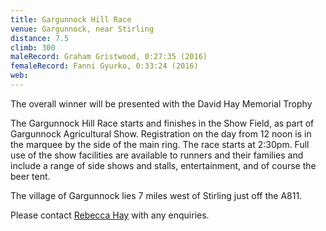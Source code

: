 ```yaml
---
title: Gargunnock Hill Race
venue: Gargunnock, near Stirling
distance: 7.5
climb: 300
maleRecord: Graham Gristwood, 0:27:35 (2016)
femaleRecord: Fanni Gyurko, 0:33:24 (2016)
web: 
---
```

The overall winner will be presented with the David Hay Memorial Trophy

The Gargunnock Hill Race starts and finishes in the Show Field, as
part of Gargunnock Agricultural Show. Registration on the day from 12
noon is in the marquee by the side of the main ring. The race starts
at 2:30pm. Full use of the show facilities are available to runners
and their families and include a range of side shows and stalls,
entertainment, and of course the beer tent.

The village of Gargunnock lies 7 miles west of Stirling just off the A811.

Please contact [Rebecca Hay](mailto:rebecca.haykiloran@gmail.com) with any enquiries.
